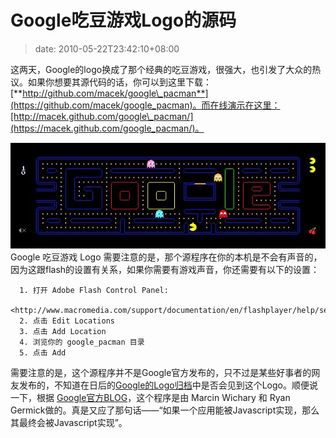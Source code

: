 # Google吃豆游戏Logo的源码
>date: 2010-05-22T23:42:10+08:00


这两天，Google的logo换成了那个经典的吃豆游戏，很强大，也引发了大众的热议。如果你想要其源代码的话，你可以到这里下载：[**http://github.com/macek/google\_pacman**](https://github.com/macek/google_pacman)。而在线演示在这里：[http://macek.github.com/google\_pacman/](https://macek.github.com/google_pacman/)。


![Google 吃豆游戏 Logo](/assets/images/coolshell.cn/wp-content/uploads/2010/05/google_pacman.jpg "Google 吃豆游戏 Logo")Google 吃豆游戏 Logo
需要注意的是，那个源程序在你的本机是不会有声音的，因为这跟flash的设置有关系，如果你需要有游戏声音，你还需要有以下的设置：



```
  1. 打开 Adobe Flash Control Panel:
     <http://www.macromedia.com/support/documentation/en/flashplayer/help/settings_manager04.html>
  2. 点击 Edit Locations
  3. 点击 Add Location
  4. 浏览你的 google_pacman 目录
  5. 点击 Add
```

需要注意的是，这个源程序并不是Google官方发布的，只不过是某些好事者的网友发布的，不知道在日后的[Google的Logo归档](https://www.google.com/logos/index.html)中是否会见到这个Logo。顺便说一下，根据 [Google官方BLOG](https://googleblog.blogspot.com/2010/05/celebrating-pac-mans-30th-birthday.html)，这个程序是由 Marcin Wichary 和 Ryan Germick做的。真是又应了那句话——“如果一个应用能被Javascript实现，那么其最终会被Javascript实现”。


